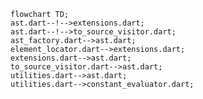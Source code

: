 <!---
Generated by https://github.com/polina-c/layerlens
Dependencies that create loop are markes with `!`.
-->

```mermaid
flowchart TD;
ast.dart--!-->extensions.dart;
ast.dart--!-->to_source_visitor.dart;
ast_factory.dart-->ast.dart;
element_locator.dart-->extensions.dart;
extensions.dart-->ast.dart;
to_source_visitor.dart-->ast.dart;
utilities.dart-->ast.dart;
utilities.dart-->constant_evaluator.dart;
```

